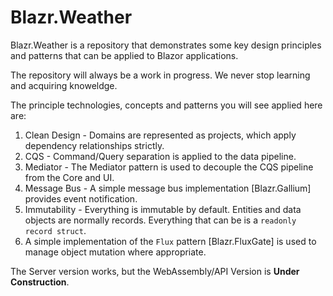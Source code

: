 # Blazr.Weather

Blazr.Weather is a repository that demonstrates some key design principles and patterns that can be applied to Blazor applications.

The repository will always be a work in progress.  We never stop learning and acquiring knoweldge.

The principle technologies, concepts and patterns you will see applied here are:

1. Clean Design - Domains are represented as projects, which apply dependency relationships strictly.
1. CQS - Command/Query separation is applied to the data pipeline.
1. Mediator - The Mediator pattern is used to decouple the CQS pipeline from the Core and UI.
1. Message Bus - A simple message bus implementation [Blazr.Gallium] provides event notification.
1. Immutability - Everything is immutable by default.  Entities and data objects are normally records. Everything that can be is a `readonly record struct`.
1. A simple implementation of the `Flux` pattern [Blazr.FluxGate] is used to manage object mutation where appropriate.


The Server version works, but the  WebAssembly/API Version is **Under Construction**.
